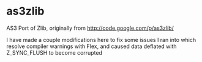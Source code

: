 as3zlib
=======

AS3 Port of Zlib, originally from http://code.google.com/p/as3zlib/

I have made a couple modifications here to fix some issues I ran into which 
resolve compiler warnings with Flex, and caused data deflated with Z_SYNC_FLUSH
to become corrupted
